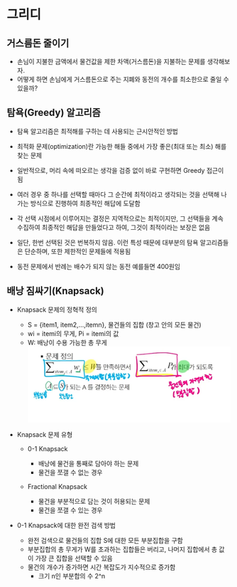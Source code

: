 # 그리디

## 거스름돈 줄이기
- 손님이 지불한 금액에서 물건값을 제한 차액(거스름돈)을 지불하는 문제를 생각해보자.
- 어떻게 하면 손님에게 거스름돈으로 주는 지폐와 동전의 개수를 최소한으로 줄일 수 있을까?

## 탐욕(Greedy) 알고리즘
- 탐욕 알고리즘은 최적해를 구하는 데 사용되는 근시안적인 방법
- 최적화 문제(optimization)란 가능한 해들 중에서 가장 좋은(최대 또는 최소) 해를 찾는 문제
- 일반적으로, 머리 속에 떠오르는 생각을 검증 없이 바로 구현하면 Greedy 접근이 됨
- 여러 경우 중 하나를 선택할 때마다 그 순간에 최적이라고 생각되는 것을 선택해 나가는 방식으로 진행하여 최종적인 해답에 도달함
- 각 선택 시점에서 이루어지는 결정은 지역적으로는 최적이지만, 그 선택들을 계속 수집하여 최종적인 해답을 만들었다고 하여, 그것이 최적이라는 보장은 없음
- 일단, 한번 선택된 것은 번복하지 않음. 이런 특성 때문에 대부분의 탐욕 알고리즘들은 단순하며, 또한 제한적인 문제들에 적용됨

- 동전 문제에서 반례는 배수가 되지 않는 동전 예를들면 400원임

## 배낭 짐싸기(Knapsack)
- Knapsack 문제의 정혁적 정의
    - S = {item1, item2,...,itemn}, 물건들의 집합 (창고 안의 모든 물건)
    - wi = itemi의 무게, Pi = itemi의 값
    - W: 배낭이 수용 가능한 총 무게  
    ![Alt text](Greedy-1.png)

- Knapsack 문제 유형
    - 0-1 Knapsack
        - 배낭에 물건을 통째로 담아야 하는 문제
        - 물건을 쪼갤 수 없는 경우

    - Fractional Knapsack
        - 물건을 부분적으로 담는 것이 허용되는 문제
        - 물건을 쪼갤 수 있는 경우

- 0-1 Knapsack에 대한 완전 검색 방법
    - 완전 검색으로 물건들의 집합 S에 대한 모든 부분집합을 구함
    - 부분집합의 총 무게가 W를 초과하는 집합들은 버리고, 나머지 집합에서 총 값이 가장 큰 집합을 선택할 수 있음
    - 물건의 개수가 증가하면 시간 복잡도가 지수적으로 증가함
        - 크기 n인 부분합의 수 2^n

